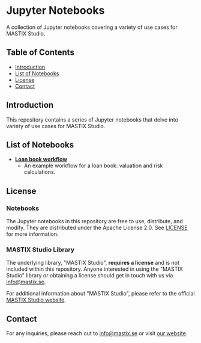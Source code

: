 # Jupyter Notebooks

A collection of Jupyter notebooks covering a variety of use cases for MASTIX Studio.

## Table of Contents

- [Introduction](#introduction)
- [List of Notebooks](#list-of-notebooks)
- [License](#license)
- [Contact](#contact)

## Introduction

This repository contains a series of Jupyter notebooks that delve into variety of use cases for MASTIX Studio.

## List of Notebooks

- **[Loan book workflow](./analysis_of_loan_book.ipynb)**
  - An example workflow for a loan book: valuation and risk calculations.

## License

### Notebooks

The Jupyter notebooks in this repository are free to use, distribute, and modify. They are distributed under the Apache License 2.0. See [LICENSE](./LICENSE) for more information.

### MASTIX Studio Library

The underlying library, "MASTIX Studio", **requires a license** and is not included within this repository. Anyone interested in using the "MASTIX Studio" library or obtaining a license should get in touch with us via [info@mastix.se](mailto:info@mastix.se). 

For additional information about "MASTIX Studio", please refer to the official [MASTIX Studio website](http://www.mastix.se).

## Contact

For any inquiries, please reach out to [info@mastix.se](mailto:info@mastix.se) or visit [our website](http://www.mastix.se).

